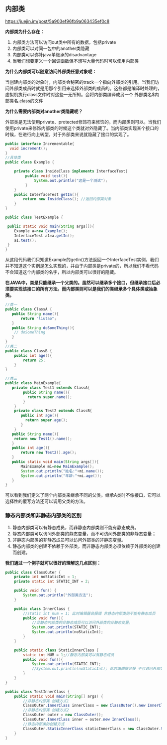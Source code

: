 ## 内部类

https://juejin.im/post/5a903ef96fb9a063435ef0c8

**内部类为什么存在：**

1. 内部类方法可以访问out类中所有的数据，包括private
2. 内部类可以对同一包中的another类隐藏
3. 内部类可以弥补java单继承的disadvantage
4. 当我们想要定义一个回调函数但不想写大量代码时可以使用内部类

**为什么内部类可以随意访问外部类任意对象呢：**

当创建内部类的对象时，内部类会秘密的track一个指向外部类的引用。当我们访问外部类成员时就是用那个引用来选择外部类的成员的。这些都是编译时处理的，虚拟机执行class文件时对这些一无所知。会将内部类编译成另一个 外部类名$内部类名.class的文件

**为什么需要内部类对another类隐藏呢？**

外部类是无法使用private、protected修饰符来修饰的。而内部类则可以。当我们使用private来修饰内部类的时候这个类就对外隐藏了。当内部类实现某个接口的时候，在进行向上转型，对于外部类来说就隐藏了接口的实现了。

```java
public interface Incrementable{
  void increment();
}
//具体类
public class Example {

    private class InsideClass implements InterfaceTest{
         public void test(){
             System.out.println("这是一个测试");
         }
    }
    public InterfaceTest getIn(){
        return new InsideClass(); //返回内部类对象
    }
}

public class TestExample {

 public static void main(String args[]){
    Example a=new Example();
    InterfaceTest a1=a.getIn();
    a1.test();
 }
}

```

从这段代码我们只知道Example的getIn()方法返回一个InterfaceTest实例，我们并不知道这个实例是怎么实现的，并由于内部类是private的，所以我们不看代码不会知道这个内部类的名字，所以内部类可以很好的隐藏。

**在JAVA中，类是只能继承一个父类的。虽然可以继承多个接口，但继承接口后必须要实现该接口的所有方法。而内部类则可以是我们的类继承多个具体类或抽象类。**

```java
//类一
public class ClassA {
   public String name(){
       return "liutao";
   }
   public String doSomeThing(){
    // doSomeThing
   }
}
//类二
public class ClassB {
    public int age(){
        return 25;
    }
}

//类三
public class MainExample{
   private class Test1 extends ClassA{
        public String name(){
          return super.name();
        }
    }
    private class Test2 extends ClassB{
       public int age(){
         return super.age();
       }
    }
   public String name(){
    return new Test1().name();
   }
   public int age(){
       return new Test2().age();
   }
   public static void main(String args[]){
       MainExample mi=new MainExample();
       System.out.println("姓名:"+mi.name());
       System.out.println("年龄:"+mi.age());
   }
}

```

可以看到我们定义了两个内部类来继承不同的父类。继承A类时不像接口，它可以选择性的覆写方法还可以调用父类的方法。



### 静态内部类和非静态内部类的区别

1. 静态内部类可以有静态成员，而非静态内部类则不能有静态成员。
2. 静态内部类可以访问外部类的静态变量，而不可访问外部类的非静态变量；
3. 非静态内部类的非静态成员可以访问外部类的非静态变量。
4. 静态内部类的创建不依赖于外部类，而非静态内部类必须依赖于外部类的创建而创建。

**我们通过一个例子就可以很好的理解这几点区别：**

```java
public class ClassOuter {
    private int noStaticInt = 1;
    private static int STATIC_INT = 2;

    public void fun() {
        System.out.println("外部类方法");
    }

    public class InnerClass {
        //static int num = 1; 此时编辑器会报错 非静态内部类则不能有静态成员
        public void fun(){
            //非静态内部类的非静态成员可以访问外部类的非静态变量。
            System.out.println(STATIC_INT);
            System.out.println(noStaticInt);
        }
    }

    public static class StaticInnerClass {
        static int NUM = 1;//静态内部类可以有静态成员
        public void fun(){
            System.out.println(STATIC_INT);
            //System.out.println(noStaticInt); 此时编辑器会报 不可访问外部类的非静态变量错
        }
    }
}

public class TestInnerClass {
    public static void main(String[] args) {
        //非静态内部类 创建方式1
        ClassOuter.InnerClass innerClass = new ClassOuter().new InnerClass();
        //非静态内部类 创建方式2
        ClassOuter outer = new ClassOuter();
        ClassOuter.InnerClass inner = outer.new InnerClass();
        //静态内部类的创建方式
        ClassOuter.StaticInnerClass staticInnerClass = new ClassOuter.StaticInnerClass();
    }
}


```

